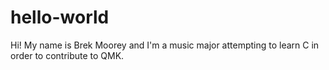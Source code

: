 # hello-world
Hi! My name is Brek Moorey and I'm a music major attempting to learn C in order to contribute to QMK.
